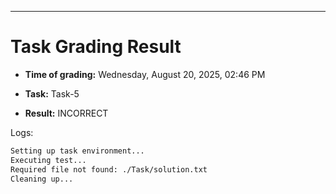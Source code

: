 
---
# Task Grading Result

- **Time of grading:** Wednesday, August 20, 2025, 02:46 PM

- **Task:** Task-5

- **Result:** INCORRECT


Logs:
```bash
Setting up task environment...
Executing test...
Required file not found: ./Task/solution.txt
Cleaning up...
```
